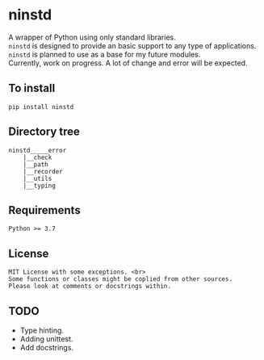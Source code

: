 # ninstd
A wrapper of Python using only standard libraries. <br>
`ninstd` is designed to provide an basic support to any type of applications. <br>
`ninstd` is planned to use as a base for my future modules. <br>
Currently, work on progress. A lot of change and error will be expected. <br>

## To install
```
pip install ninstd
```

## Directory tree
```
ninstd_____error
	|__check
	|__path
	|__recorder
	|__utils
	|__typing
```

## Requirements
```
Python >= 3.7
```

## License
```
MIT License with some exceptions. <br>
Some functions or classes might be coplied from other sources.
Please look at comments or docstrings within.
```
## TODO
- Type hinting.
- Adding unittest.
- Add docstrings.
